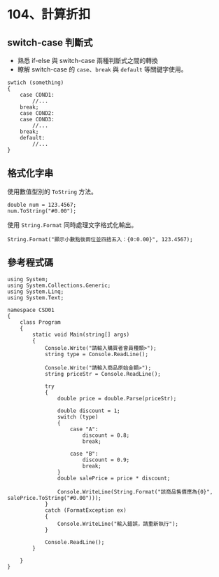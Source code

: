 # 104、計算折扣

## switch-case 判斷式

* 熟悉 if-else 與 switch-case 兩種判斷式之間的轉換
* 瞭解 switch-case 的 `case`、`break` 與 `default` 等關鍵字使用。


```
swtich (something)
{
    case COND1:
        //...
    break;
    case COND2:
    case COND3:
        //...
    break;
    default:
        //...
}
```

## 格式化字串

使用數值型別的 `ToString` 方法。

```
double num = 123.4567;
num.ToString("#0.00");
```

使用 `String.Format` 同時處理文字格式化輸出。

```
String.Format("顯示小數點後兩位並四捨五入：{0:0.00}", 123.4567);
```

## 參考程式碼

```
using System;
using System.Collections.Generic;
using System.Linq;
using System.Text;

namespace CSD01
{
    class Program
    {
        static void Main(string[] args)
        {
            Console.Write("請輸入購買者會員種類>");
            string type = Console.ReadLine();

            Console.Write("請輸入商品原始金額>");
            string priceStr = Console.ReadLine();

            try
            {
                double price = double.Parse(priceStr);

                double discount = 1;
                switch (type)
                {
                    case "A":
                        discount = 0.8;
                        break;

                    case "B":
                        discount = 0.9;
                        break;
                }
                double salePrice = price * discount;

                Console.WriteLine(String.Format("該商品售價應為{0}", salePrice.ToString("#0.00")));
            }
            catch (FormatException ex)
            {
                Console.WriteLine("輸入錯誤，請重新執行");
            }

            Console.ReadLine();
        }

    }
}
```